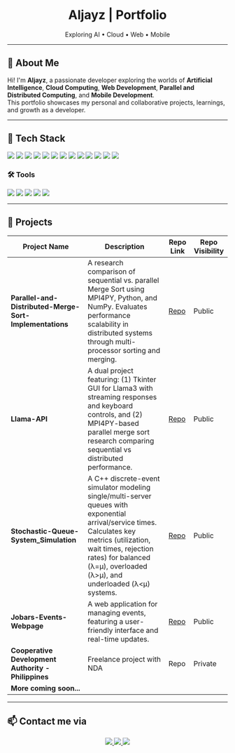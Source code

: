 <div align="center">
  <!-- <img src="https://your-logo-url-here.com/logo.png" alt="Logo" width="150"/> -->
  <h1>Aljayz | Portfolio</h1>
  <p>Exploring AI • Cloud • Web • Mobile</p>
</div>

---

## 👋 About Me

Hi! I'm **Aljayz**, a passionate developer exploring the worlds of **Artificial Intelligence**, **Cloud Computing**, **Web Development**, **Parallel and Distributed Computing**, and **Mobile Development**.  
This portfolio showcases my personal and collaborative projects, learnings, and growth as a developer.

---

## 🧰 Tech Stack

<p>
  <img src="https://img.shields.io/badge/Python-3776AB?style=for-the-badge&logo=python&logoColor=white"/>
  <img src="https://img.shields.io/badge/C++-00599C?style=for-the-badge&logo=c%2b%2b&logoColor=white"/>
  <img src="https://img.shields.io/badge/Sequelize-03AFEF?style=for-the-badge&logo=sequelize&logoColor=white"/>
  <img src="https://img.shields.io/badge/PostgreSQL-4169E1?style=for-the-badge&logo=postgresql&logoColor=white"/>
  <img src="https://img.shields.io/badge/Firebase-FFCA28?style=for-the-badge&logo=firebase&logoColor=black"/>
  <img src="https://img.shields.io/badge/HTML5-E34F26?style=for-the-badge&logo=html5&logoColor=white"/>
  <img src="https://img.shields.io/badge/JavaScript-F7DF1E?style=for-the-badge&logo=javascript&logoColor=black"/>
  <img src="https://img.shields.io/badge/TypeScript-3178C6?style=for-the-badge&logo=typescript&logoColor=white"/>
  <img src="https://img.shields.io/badge/Vue.js-4FC08D?style=for-the-badge&logo=vue.js&logoColor=white"/>
  <img src="https://img.shields.io/badge/NuxtJS-00DC82?style=for-the-badge&logo=nuxt.js&logoColor=white"/>
  <img src="https://img.shields.io/badge/Quasar-1976D2?style=for-the-badge&logo=quasar&logoColor=white"/>
  <img src="https://img.shields.io/badge/React-20232A?style=for-the-badge&logo=react&logoColor=61DAFB"/>
  <img src="https://img.shields.io/badge/React_Native-20232A?style=for-the-badge&logo=react&logoColor=61DAFB"/>
</p>

### 🛠 Tools
<p>
  <img src="https://img.shields.io/badge/Figma-F24E1E?style=for-the-badge&logo=figma&logoColor=white"/>
  <img src="https://img.shields.io/badge/Git-F05032?style=for-the-badge&logo=git&logoColor=white"/>
  <img src="https://img.shields.io/badge/GitHub-181717?style=for-the-badge&logo=github&logoColor=white"/>
  <img src="https://img.shields.io/badge/GitLab-FC6D26?style=for-the-badge&logo=gitlab&logoColor=white"/>
  <img src="https://img.shields.io/badge/Photoshop-31A8FF?style=for-the-badge&logo=adobephotoshop&logoColor=white"/>
</p>

---

## 🚀 Projects

| Project Name | Description | Repo Link | Repo Visibility |
|--------------|-------------|------------------|-----------------| 
| **Parallel-and-Distributed-Merge-Sort-Implementations** | A research comparison of sequential vs. parallel Merge Sort using MPI4PY, Python, and NumPy. Evaluates performance scalability in distributed systems through multi-processor sorting and merging. | [Repo](https://github.com/Aljayz/Parallel-and-Distributed-Merge-Sort-Implementations) | Public |
| **Llama-API** | A dual project featuring: (1) Tkinter GUI for Llama3 with streaming responses and keyboard controls, and (2) MPI4PY-based parallel merge sort research comparing sequential vs distributed performance. | [Repo](https://github.com/Aljayz/Llama-API) | Public |
| **Stochastic-Queue-System_Simulation** | A C++ discrete-event simulator modeling single/multi-server queues with exponential arrival/service times. Calculates key metrics (utilization, wait times, rejection rates) for balanced (λ=μ), overloaded (λ>μ), and underloaded (λ<μ) systems. | [Repo](https://github.com/Aljayz/Stochastic-Queue-System_Simulation) | Public |
| **Jobars-Events-Webpage** | A web application for managing events, featuring a user-friendly interface and real-time updates. | [Repo](https://github.com/Aljayz/Jobars-Events-Webpage) | Public |
| **Cooperative Development Authority - Philippines** | Freelance project with NDA | Repo | Private |
| **More coming soon...** | | | |

---

## 📫 Contact me via
<p>
<div align="center">
  <a href="https://www.instagram.com/the.aljayz/">
    <img src="https://img.shields.io/badge/Instagram-the.aljayz-1877F2?style=for-the-badge&logo=instagram&logoColor=white"/>
  </a>
  <a href="https://www.facebook.com/the.aljayz">
    <img src="https://img.shields.io/badge/Facebook-the.aljayz-1877F2?style=for-the-badge&logo=facebook&logoColor=white"/>
  </a>
  <a href="https://github.com/Aljayz">
    <img src="https://img.shields.io/badge/GitHub-Aljayz-181717?style=for-the-badge&logo=github&logoColor=white"/>
  </a>
</div>
</p>
